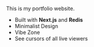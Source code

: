 This is my portfolio website. 
- Built with **Next.js** and **Redis**
- Minimalist Design
- Vibe Zone
- See cursors of all live viewers
  
